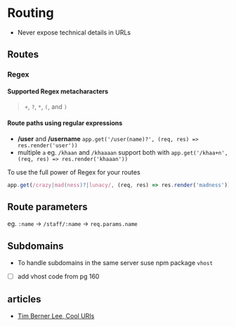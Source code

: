 # Routing

- Never expose technical details in URLs

## Routes

### Regex

#### Supported Regex metacharacters

> `+`, `?`, `*`, `(`, and `)`

#### Route paths using regular expressions
- **/user** and **/username** `app.get('/user(name)?', (req, res) => res.render('user'))`
- multiple `a` eg. `/khaan` and `/khaaaan` support both with `app.get('/khaa+n', (req, res) => res.render('khaaan'))`

To use the full power of Regex for your routes

```js
app.get(/crazy|mad(ness)?|lunacy/, (req, res) => res.render('madness'))`
```

## Route parameters

eg. `:name` -> `/staff/:name` -> `req.params.name`

## Subdomains
- To handle subdomains in the same server suse npm package `vhost`
- [ ] add vhost code from pg 160



## articles

- [Tim Berner Lee, Cool URIs](https://www.w3.org/Provider/Style/URI.html)


